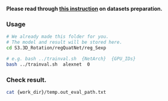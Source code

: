 **Please read through [this instruction](../dataset/ModelNet10-SO3/download_url.md) on datasets preparation.**

### Usage

```bash
# We already made this folder for you.
# The model and result will be stored here.
cd S3.3D_Rotation/regQuatNet/reg_Sexp

# e.g. bash ../trainval.sh  {NetArch}  {GPU_IDs}bash ../trainval.sh  alexnet  0

```




### Check result.

```bash
cat {work_dir}/temp.out_eval_path.txt
```
